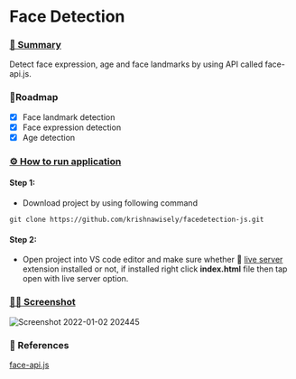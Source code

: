 # Face Detection
### [📝 Summary](#-blog-)
  Detect face expression, age and face landmarks by using API called face-api.js.

<!-- ROADMAP -->
### 🚧Roadmap

- [x] Face landmark detection
- [x] Face expression detection
- [x] Age detection

### [⚙️ How to run application ](#orm)
  #### Step 1:
   - Download project by using following command
   ```
   git clone https://github.com/krishnawisely/facedetection-js.git
   ```
  #### Step 2:
   - Open project into VS code editor and make sure whether 🔴 [live server](https://marketplace.visualstudio.com/items?itemName=ritwickdey.LiveServer) extension installed or not, if installed right click **index.html** file then tap open with live server option.

### [👩‍💻 Screenshot](#-languages-)
![Screenshot 2022-01-02 202445](https://user-images.githubusercontent.com/25192795/147879916-c0cbd781-2d07-4dad-b160-19dc654860dc.png)

### 🔗 References
[face-api.js](https://justadudewhohacks.github.io/face-api.js/docs/index.html)
